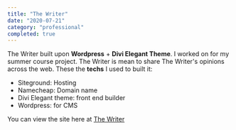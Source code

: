 ```yaml
---
title: "The Writer"
date: "2020-07-21"
category: "professional"
completed: true
---
```


The Writer built upon **Wordpress** + **Divi Elegant Theme**. I worked on for my summer course project. The Writer is mean to share The Writer's opinions across the web. These the **techs** I used to built it:

- Siteground: Hosting
- Namecheap: Domain name
- Divi Elegant theme: front end builder
- Wordpress: for CMS

You can view the site here at [The Writer](https://www.writer.lifedashboard.cloud)
